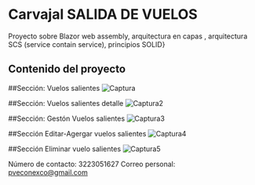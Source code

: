 # Carvajal SALIDA DE VUELOS

Proyecto sobre Blazor web assembly, arquitectura en capas , arquitectura SCS (service contain service), principios SOLID}


## Contenido del proyecto

##Sección: Vuelos salientes
![Captura](https://user-images.githubusercontent.com/33797747/147511488-b95ad6d1-d2bd-4ad4-9bf0-58f71f2996c7.PNG)

##Sección: Vuelos salientes detalle
![Captura2](https://user-images.githubusercontent.com/33797747/147511545-b0f3f443-95b2-4f3a-a7f1-03ad408acbb6.PNG)

##Sección: Gestón Vuelos salientes
![Captura3](https://user-images.githubusercontent.com/33797747/147511564-c54d97e6-0c70-4e90-b026-90a0174becb5.PNG)

##Sección Editar-Agergar vuelos salientes
![Captura4](https://user-images.githubusercontent.com/33797747/147511606-b0edf3c2-4cd1-4f4a-916c-321495211c79.PNG)

##Sección Eliminar vuelo salientes
![Captura5](https://user-images.githubusercontent.com/33797747/147511609-bd72af71-f815-4c49-be87-562fbc8e98a9.PNG)

Número de contacto: 3223051627
Correo personal: pveconexco@gmail.com
